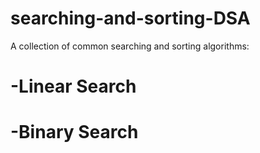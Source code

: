 # searching-and-sorting-DSA
A collection of common searching and sorting algorithms:
#  -Linear Search
#  -Binary Search

